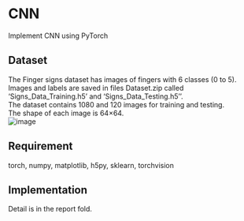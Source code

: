# CNN
Implement CNN using PyTorch

## Dataset
The Finger signs dataset has images of fingers with 6 classes (0 to 5).  
Images and labels are saved in files Dataset.zip called ‘Signs_Data_Training.h5’ and ‘Signs_Data_Testing.h5’’.  
The dataset contains 1080 and 120 images for training and testing.  
The shape of each image is 64×64.  
![image](https://user-images.githubusercontent.com/128220508/226153207-ca34db60-17ed-4434-a1a3-134768709931.png)

## Requirement
torch, numpy, matplotlib, h5py, sklearn, torchvision  

## Implementation
Detail is in the report fold.
